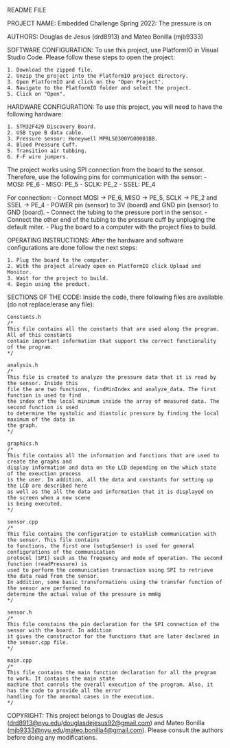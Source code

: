 README FILE

PROJECT NAME:
	Embedded Challenge Spring 2022: The pressure is on

AUTHORS:
	Douglas de Jesus (drd8913) and Mateo Bonilla (mjb9333)

SOFTWARE CONFIGURATION:
To use this project, use PlatformIO in Visual Studio Code. Please follow these steps to open the project:

	1. Download the zipped file.
	2. Unzip the project into the PlatformIO project directory.
	3. Open PlatformIO and click on the "Open Project".
	4. Navigate to the PlatformIO folder and select the project.
	5. Click on "Open".

HARDWARE CONFIGURATION:
To use this project, you will need to have the following hardware:

	1. STM32F429 Discovery Board.
	2. USB type B data cable.
	3. Pressure sensor: Honeywell MPRLS0300YG00001BB.
	4. Blood Pressure Cuff.
	5. Transition air tubbing.
	6. F-F wire jumpers.

The project works using SPI connection from the board to the sensor. Therefore, use the following pins for
communication with the sensor:
	- MOSI: PE_6
	- MISO: PE_5
	- SCLK: PE_2
	- SSEL: PE_4

For connection:
	- Connect MOSI -> PE_6, MISO -> PE_5, SCLK -> PE_2 and SSEL -> PE_4
	- POWER pin (sensor) to 3V (board) and GND pin (sensor) to GND (board).
	- Connect the tubing to the pressure port in the sensor.
	- Connect the other end of the tubing to the pressure cuff by unpluging the default miter.
	- Plug the board to a computer with the project files to build.


OPERATING INSTRUCTIONS:
After the hardware and software configurations are done follow the next steps:

	1. Plug the board to the computer.
	2. With the project already open on PlatformIO click Upload and Monitor.
	3. Wait for the project to build.
	4. Begin using the product.

SECTIONS OF THE CODE:
Inside the code, there following files are available (do not replace/erase any file):

	Constants.h
	/*
	This file contains all the constants that are used along the program. All of this constants
	contain important information that support the correct functionality of the program. 
	*/

	analysis.h
	/*
	This file is created to analyze the pressure data that it is read by the sensor. Inside this 
	file the are two functions, findMinIndex and analyze_data. The first function is used to find 
	the index of the local minimum inside the array of measured data. The second function is used
	to determine the systolic and diastolic pressure by finding the local maximum of the data in 
	the graph.  
	*/

	graphics.h
	/*
	This file contains all the information and functions that are used to create the graphs and 
	display information and data on the LCD depending on the which state of the exeuction process
	is the user. In addition, all the data and constants for setting up the LCD are described here
	as well as the all the data and information that it is displayed on the screen when a new scene
	is being executed.
	*/

	sensor.cpp
	/*
	This file contains the configuration to establish communication with the sensor. This file contains
	to functions, the first one (setupSensor) is used for general configurations of the communication
	protocol (SPI) such as the frequency and mode of operation. The second function (readPressure) is 
	used to perform the communication transaction using SPI to retrieve the data read from the sensor.
	In addition, some basic transformations using the transfer function of the sensor are performed to 
	determine the actual value of the pressure in mmHg
	*/

	sensor.h
	/*
	This file constains the pin declaration for the SPI connection of the sensor with the board. In addition
	it gives the constructor for the functions that are later declared in the sensor.cpp file.
	*/
	
	main.cpp
	/*
	This file contains the main function declaration for all the program to work. It contains the main state 
	machine that conrols the overall execution of the program. Also, it has the code to provide all the error
	handling for the anormal cases in the execution. 
	*/

COPYRIGHT:
This project belongs to Douglas de Jesus (drd8913@nyu.edu/douglasdejesus92@gmail.com) and Mateo Bonilla
(mjb9333@nyu.edu/mateo.bonilla4@gmail.com). Please consult the authors before doing any modifications.



	